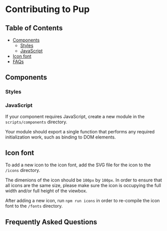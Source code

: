 # Contributing to Pup

## Table of Contents

- [Components](#components)
  - [Styles](#styles)
  - [JavaScript](#javascript)
- [Icon font](#icon-font)
- [FAQs](#frequently-asked-questions)

## Components

### Styles

### JavaScript

If your component requires JavaScript, create a new module in the `scripts/components` directory.

Your module should export a single function that performs any required initialization work, such as
binding to DOM elements.

## Icon font

To add a new icon to the icon font, add the SVG file for the icon to the `/icons` directory.

The dimenions of the icon should be `100px` by `100px`.
In order to ensure that all icons are the same size, please make sure the icon is
occupying the full width and/or full height of the viewbox.

After adding a new icon, run `npm run icons` in order to re-compile the icon font
to the `/fonts` directory.

## Frequently Asked Questions
